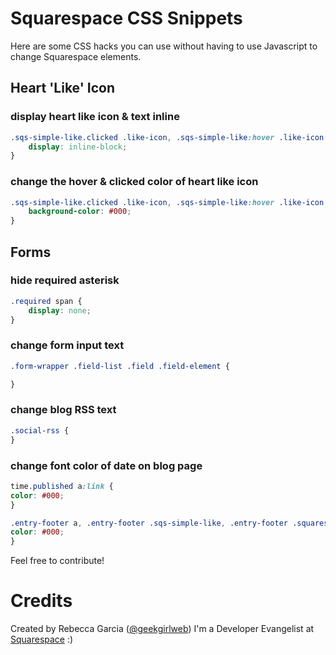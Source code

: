 Squarespace CSS Snippets
========================
Here are some CSS hacks you can use without having to use Javascript to change Squarespace elements.


## Heart 'Like' Icon 
### display heart like icon & text inline
```css
.sqs-simple-like.clicked .like-icon, .sqs-simple-like:hover .like-icon {
	display: inline-block;
}
```

### change the hover & clicked color of heart like icon
```css
.sqs-simple-like.clicked .like-icon, .sqs-simple-like:hover .like-icon {
	background-color: #000;
}
```

## Forms

### hide required asterisk
```css
.required span {
	display: none;
}
```

### change form input text
```css
.form-wrapper .field-list .field .field-element {

}
```

### change blog RSS text
```css
.social-rss { 
}
```

### change font color of date on blog page
```css
time.published a:link {
color: #000;
}

.entry-footer a, .entry-footer .sqs-simple-like, .entry-footer .squarespace-social-buttons {
color: #000;
}
```

Feel free to contribute!

Credits
========

Created by Rebecca Garcia ([@geekgirlweb](http://twitter.com/geekgirlweb)) I'm a Developer Evangelist at [Squarespace](http://squarespace.com) :)
